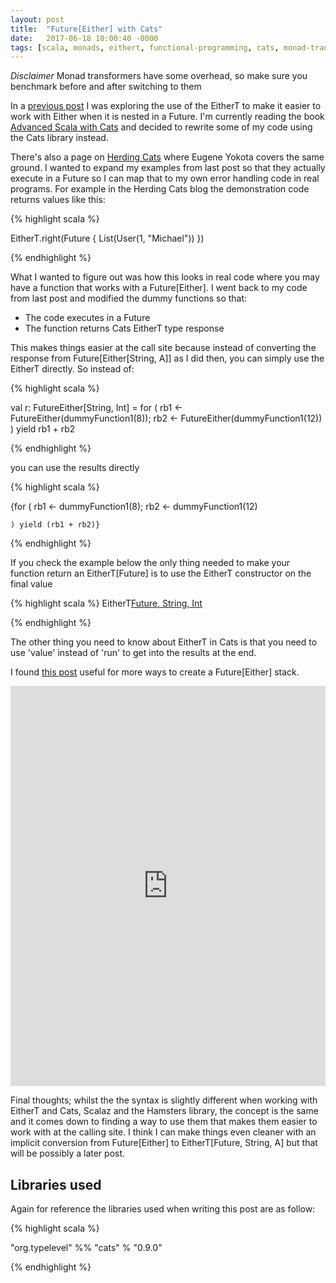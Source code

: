 ```yaml
---
layout: post
title:  "Future[Either] with Cats"
date:   2017-06-18 10:00:40 -0000
tags: [scala, monads, eithert, functional-programming, cats, monad-transformers]
---
```


_Disclaimer_ Monad transformers have some overhead, so make sure you benchmark before and after switching to them

In a [previous post](http://justinhj.github.io/2017/06/02/future-either-and-monad-transformers.html) I was exploring the use of the EitherT to make it easier to work with Either when it is nested in a Future. I'm currently reading the book [Advanced Scala with Cats](http://underscore.io/training/courses/advanced-scala/) and decided to rewrite some of my code using the Cats library instead.

There's also a page on [Herding Cats](http://eed3si9n.com/herding-cats/stacking-future-and-either.html) where Eugene Yokota covers the same ground. I wanted to expand my examples from last post so that they actually execute in a Future so I can map that to my own error handling code in real programs. For example in the Herding Cats blog the demonstration code returns values like this:

{% highlight scala %}

  EitherT.right(Future { List(User(1, "Michael")) })

{% endhighlight %}

What I wanted to figure out was how this looks in real code where you may have a function that works with a Future[Either]. I went back to my code from last post and modified the dummy functions so that:

* The code executes in a Future
* The function returns Cats EitherT type response

This makes things easier at the call site because instead of converting the response from Future[Either[String, A]] as I did then, you can simply use the EitherT directly. So instead of:

{% highlight scala %}

 val r: FutureEither[String, Int] = for (
        rb1 <- FutureEither(dummyFunction1(8));
        rb2 <- FutureEither(dummyFunction1(12))
      ) yield rb1 + rb2

{% endhighlight %}

you can use the results directly

{% highlight scala %}

  {for (
      rb1 <- dummyFunction1(8);
      rb2 <- dummyFunction1(12)

    ) yield (rb1 + rb2)}

{% endhighlight %}

If you check the example below the only thing needed to make your function return an EitherT[Future] is to use the EitherT constructor on the final value

{% highlight scala %}
   EitherT[Future, String, Int](f)

{% endhighlight %}

The other thing you need to know about EitherT in Cats is that you need to use 'value' instead of 'run' to get into the results at the end.

I found [this post](http://blog.leifbattermann.de/2017/03/16/7-most-convenient-ways-to-create-a-future-either-stack/) useful for more ways to create a Future[Either] stack.

<iframe height="640px" frameborder="0" style="width: 100%" src="https://embed.scalafiddle.io/embed?sfid=bcUycnS/35&theme=dark&layout=v66"></iframe>

Final thoughts; whilst the the syntax is slightly different when working with EitherT and Cats, Scalaz and the Hamsters library, the concept is the same and it comes down to finding a way to use them that makes them easier to work with at the calling site. I think I can make things even cleaner with an implicit conversion from Future[Either] to EitherT[Future, String, A] but that will be possibly a later post.

Libraries used
--------------

Again for reference the libraries used when writing this post are as follow:

{% highlight scala %}

   "org.typelevel" %% "cats" % "0.9.0"

{% endhighlight %}


